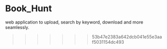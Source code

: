 # Book_Hunt
web application to upload, search by keyword, download and more seamlessly.
>>>>>>> 53b47e2383a642dcb041e55e3aaf5031154dc493